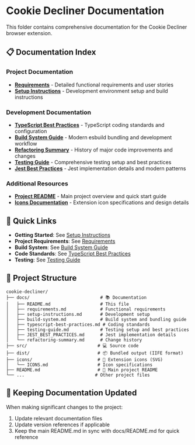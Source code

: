 # Cookie Decliner Documentation

This folder contains comprehensive documentation for the Cookie Decliner browser extension.

## 📋 Documentation Index

### Project Documentation
- **[Requirements](./requirements.md)** - Detailed functional requirements and user stories
- **[Setup Instructions](./setup-instructions.md)** - Development environment setup and build instructions

### Development Documentation  
- **[TypeScript Best Practices](./typescript-best-practices.md)** - TypeScript coding standards and configuration
- **[Build System Guide](./build-system.md)** - Modern esbuild bundling and development workflow
- **[Refactoring Summary](./refactoring-summary.md)** - History of major code improvements and changes
- **[Testing Guide](./testing-guide.md)** - Comprehensive testing setup and best practices
- **[Jest Best Practices](./JEST_BEST_PRACTICES.md)** - Jest implementation details and modern patterns

### Additional Resources
- **[Project README](../README.md)** - Main project overview and quick start guide
- **[Icons Documentation](../icons/ICONS.md)** - Extension icon specifications and design details

## 🚀 Quick Links

- **Getting Started**: See [Setup Instructions](./setup-instructions.md)
- **Project Requirements**: See [Requirements](./requirements.md)
- **Build System**: See [Build System Guide](./build-system.md)
- **Code Standards**: See [TypeScript Best Practices](./typescript-best-practices.md)
- **Testing**: See [Testing Guide](./testing-guide.md)

## 📁 Project Structure

```
cookie-decliner/
├── docs/                           # 📚 Documentation
│   ├── README.md                   # This file
│   ├── requirements.md             # Functional requirements
│   ├── setup-instructions.md       # Development setup
│   ├── build-system.md             # Build system and bundling guide
│   ├── typescript-best-practices.md # Coding standards
│   ├── testing-guide.md            # Testing setup and best practices
│   ├── JEST_BEST_PRACTICES.md      # Jest implementation details
│   └── refactoring-summary.md      # Change history
├── src/                           # 💻 Source code
├── dist/                          # 📦 Bundled output (IIFE format)
├── icons/                         # 🎨 Extension icons (SVG)
│   └── ICONS.md                   # Icon specifications
├── README.md                      # 📖 Main project README
└── ...                           # Other project files
```

## 🔄 Keeping Documentation Updated

When making significant changes to the project:
1. Update relevant documentation files
2. Update version references if applicable
3. Keep the main README.md in sync with docs/README.md for quick reference